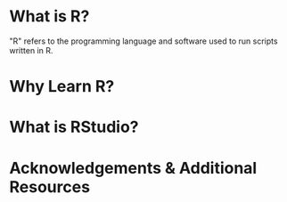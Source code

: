 # What is R?

"R" refers to the programming language and software used to run scripts written in R.

# Why Learn R?


# What is RStudio?

# Acknowledgements & Additional Resources
